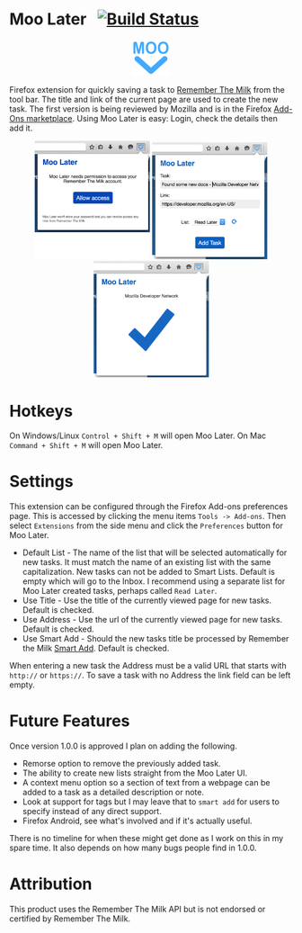 # Moo Later &nbsp;&nbsp;[![Build Status](https://travis-ci.org/cgfrost/moolater.svg?branch=master)](https://travis-ci.org/cgfrost/moolater)

<p align="center">
  <img src="data/logo/icon-128.png?raw=true" alt="Moo Later Logo" height="64" width="64"/>
</p>

Firefox extension for quickly saving a task to [Remember The Milk](https://www.rememberthemilk.com/) from the tool bar. The title and link of the current page are used to create the new task. The first version is being reviewed by Mozilla and is in the Firefox [Add-Ons marketplace](https://addons.mozilla.org/en-US/firefox/addon/moo-later/). Using Moo Later is easy: Login, check the details then add it.
<p align="center">
	<img src="screenshots/step-1.png?raw=true" alt="Moo Later Logo" width="205"/>
	<img src="screenshots/step-2.png?raw=true" alt="Moo Later Logo" width="205"/>
	<img src="screenshots/step-3.png?raw=true" alt="Moo Later Logo" width="205"/>
</p>

# Hotkeys

On Windows/Linux `Control + Shift + M` will open Moo Later.
On Mac `Command + Shift + M` will open Moo Later.

# Settings

This extension can be configured through the Firefox Add-ons preferences page. This is accessed by clicking the menu items `Tools -> Add-ons`. Then select `Extensions` from the side menu and click the `Preferences` button for Moo Later. 

* Default List - The name of the list that will be selected automatically for new tasks. It must match the name of an existing list with the same capitalization. New tasks can not be added to Smart Lists. Default is empty which will go to the Inbox. I recommend using a separate list for Moo Later created tasks, perhaps called `Read Later`.
* Use Title - Use the title of the currently viewed page for new tasks. Default is checked.
* Use Address - Use the url of the currently viewed page for new tasks. Default is checked.
* Use Smart Add - Should the new tasks title be processed by Remember the Milk [Smart Add](https://www.rememberthemilk.com/help/?ctx=basics.smartadd.whatis). Default is checked.
 
When entering a new task the Address must be a valid URL that starts with `http://` or `https://`. To save a task with no Address the link field can be left empty. 

# Future Features

Once version 1.0.0 is approved I plan on adding the following.

* Remorse option to remove the previously added task.
* The ability to create new lists straight from the Moo Later UI.
* A context menu option so a section of text from a webpage can be added to a task as a detailed description or note.
* Look at support for tags but I may leave that to `smart add` for users to specify instead of any direct support.
* Firefox Android, see what's involved and if it's actually useful.

There is no timeline for when these might get done as I work on this in my spare time. It also depends on how many bugs people find in 1.0.0.

# Attribution
This product uses the Remember The Milk API but is not endorsed or certified by Remember The Milk.
